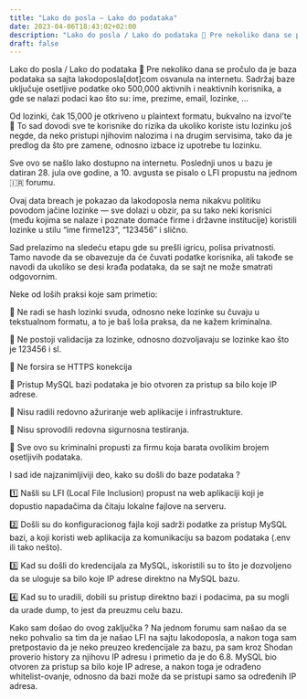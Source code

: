 ```yaml
---
title: "Lako do posla — Lako do podataka"
date: 2023-04-06T18:43:02+02:00
description: "Lako do posla / Lako do podataka 🚀 Pre nekoliko dana se pročulo da je baza podataka sa sajta lakodoposla[dot]com osvanula na internetu. Sadržaj baze uključuje osetljive podatke oko 500,000 aktivnih i neaktivnih korisnika, a gde se nalazi podaci kao što su: ime, prezime, email, lozinke, …"
draft: false
---
```


Lako do posla / Lako do podataka 🚀 Pre nekoliko dana se pročulo da je baza podataka sa sajta lakodoposla[dot]com osvanula na internetu. Sadržaj baze uključuje osetljive podatke oko 500,000 aktivnih i neaktivnih korisnika, a gde se nalazi podaci kao što su: ime, prezime, email, lozinke, …

Od lozinki, čak 15,000 je otkriveno u plaintext formatu, bukvalno na izvol’te 🤦 To sad dovodi sve te korisnike do rizika da ukoliko koriste istu lozinku još negde, da neko pristupi njihovim nalozima i na drugim servisima, tako da je predlog da što pre zamene, odnosno izbace iz upotrebe tu lozinku.

Sve ovo se našlo lako dostupno na internetu. Poslednji unos u bazu je datiran 28. jula ove godine, a 10. avgusta se pisalo o LFI propustu na jednom 🇮🇷 forumu.

Ovaj data breach je pokazao da lakodoposla nema nikakvu politiku povodom jačine lozinke — sve dolazi u obzir, pa su tako neki korisnici (među kojima se nalaze i poznate domaće firme i državne institucije) koristili lozinke u stilu “ime firme123”, “123456” i slično.

Sad prelazimo na sledeću etapu gde su prešli igricu, polisa privatnosti. Tamo navode da se obavezuje da će čuvati podatke korisnika, ali takođe se navodi da ukoliko se desi krađa podataka, da se sajt ne može smatrati odgovornim.

Neke od loših praksi koje sam primetio:

🚨 Ne radi se hash lozinki svuda, odnosno neke lozinke su čuvaju u tekstualnom formatu, a to je baš loša praksa, da ne kažem kriminalna.

🚨 Ne postoji validacija za lozinke, odnosno dozvoljavaju se lozinke kao što je 123456 i sl.

🚨 Ne forsira se HTTPS konekcija

🚨 Pristup MySQL bazi podataka je bio otvoren za pristup sa bilo koje IP adrese.

🚨 Nisu radili redovno ažuriranje web aplikacije i infrastrukture.

🚨 Nisu sprovodili redovna sigurnosna testiranja.

🚩 Sve ovo su kriminalni propusti za firmu koja barata ovolikim brojem osetljivih podataka.

I sad ide najzanimljiviji deo, kako su došli do baze podataka ?

1️⃣ Našli su LFI (Local File Inclusion) propust na web aplikaciji koji je dopustio napadačima da čitaju lokalne fajlove na serveru.

2️⃣ Došli su do konfiguracionog fajla koji sadrži podatke za pristup MySQL bazi, a koji koristi web aplikacija za komunikaciju sa bazom podataka (.env ili tako nešto).

3️⃣ Kad su došli do kredencijala za MySQL, iskoristili su to što je dozvoljeno da se uloguje sa bilo koje IP adrese direktno na MySQL bazu.

4️⃣ Kad su to uradili, dobili su pristup direktno bazi i podacima, pa su mogli da urade dump, to jest da preuzmu celu bazu.

Kako sam došao do ovog zaključka ? Na jednom forumu sam našao da se neko pohvalio sa tim da je našao LFI na sajtu lakodoposla, a nakon toga sam pretpostavio da je neko preuzeo kredencijale za bazu, pa sam kroz Shodan proverio history za njihovu IP adresu i primetio da je do 6.8. MySQL bio otvoren za pristup sa bilo koje IP adrese, a nakon toga je odrađeno whitelist-ovanje, odnosno da bazi može da se pristupi samo sa određenih IP adresa.
